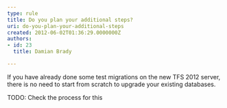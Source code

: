 ```yaml
---
type: rule
title: Do you plan your additional steps?
uri: do-you-plan-your-additional-steps
created: 2012-06-02T01:36:29.0000000Z
authors:
- id: 23
  title: Damian Brady

---
```




<span class='intro'> If you have already done some test migrations on the new TFS 2012 server, there is no need to start from scratch to upgrade your existing databases. </span>

​TODO&#58; Check the process for this


